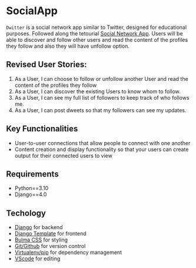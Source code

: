 # SocialApp
<code>Dwitter</code> is a social network app similar to Twitter, designed for educational purposes.
Followed along the tetourial <a href="https://realpython.com/django-social-network-1/" rel="nofollow">Social Network App</a>.
Users will be able to discover and follow other users and read the content of the profiles
they follow and also they will have unfollow option.

## Revised User Stories:

1. As a User, I can choose to follow or unfollow another User and read the content of the profiles
they follow
2. As a User, I can discover the existing Users to know whom to follow.
3. As a User, I can see my full list of followers to keep track of who follows me.
4. As a User, I can post dweets so that my followers can see my updates.

## Key Functionalities
* User-to-user connections that allow people to connect with one another
* Content creation and display functionality so that your users can create output for their connected users to view

## Requirements
* Python==3.10
* Django==4.0
 

## Techology
<ul dir="auto">
<li><a href="https://docs.djangoproject.com/en/3.2/" rel="nofollow">Django</a> for backend</li>
<li><a href="https://docs.djangoproject.com/en/4.0/topics/templates/" rel="nofollow">Django Template</a> for frontend</li>
<li><a href="https://bulma.io" rel="nofollow">Bulma CSS</a> for styling</li>
<li><a href="https://git-scm.com" rel="nofollow">Git/Github</a> for version control</li>
<li><a href="https://virtualenv.pypa.io/en/latest/cli_interface.html" rel="nofollow">Virtualenv/pip</a> for dependency management</li>
<li><a href="https://code.visualstudio.com" rel="nofollow">VScode</a> for editing</li>
</ul>

